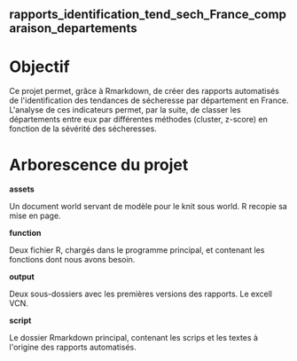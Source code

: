 ## rapports_identification_tend_sech_France_comparaison_departements

# Objectif
Ce projet permet,  grâce à Rmarkdown,  de créer des rapports automatisés de l'identification des tendances de sécheresse par département en France. L'analyse de ces indicateurs permet, par la suite, de classer les départements entre eux par différentes méthodes (cluster, z-score) en fonction de la sévérité des sécheresses. 

# Arborescence du projet

**assets**

Un document world servant de modèle pour le knit sous world. R recopie sa mise en page. 

**function**

Deux fichier R, chargés dans le programme principal, et contenant les fonctions dont nous avons besoin.

**output**

Deux sous-dossiers avec les premières versions des rapports. 
Le excell VCN.

**script**

Le dossier Rmarkdown principal, contenant les scrips et les textes à l'origine des rapports automatisés. 

